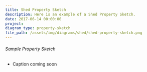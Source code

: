 ```yaml
---
title: Shed Property Sketch
description: Here is an example of a Shed Property Sketch.
date: 2017-06-14 00:00:00
project:
diagram_type: property-sketch
file_path: /assets/img/diagrams/shed/shed-property-sketch.png
---
```



###### Sample Property Sketch

* Caption coming soon